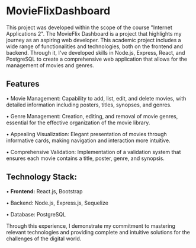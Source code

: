 # MovieFlixDashboard

This project was developed within the scope of the course "Internet Applications 2". The MovieFlix Dashboard is a project that highlights my journey as an aspiring web developer. This academic project includes a wide range of functionalities and technologies, both on the frontend and backend. Through it, I've developed skills in Node.js, Express, React, and PostgreSQL to create a comprehensive web application that allows for the management of movies and genres.

## Features

• Movie Management: Capability to add, list, edit, and delete movies, with detailed information including posters, titles, synopses, and genres.

• Genre Management: Creation, editing, and removal of movie genres, essential for the effective organization of the movie library.

• Appealing Visualization: Elegant presentation of movies through informative cards, making navigation and interaction more intuitive.

• Comprehensive Validation: Implementation of a validation system that ensures each movie contains a title, poster, genre, and synopsis.

## Technology Stack:

• **Frontend:** React.js, Bootstrap

• Backend: Node.js, Express.js, Sequelize

• Database: PostgreSQL

Through this experience, I demonstrate my commitment to mastering relevant technologies and providing complete and intuitive solutions for the challenges of the digital world.
